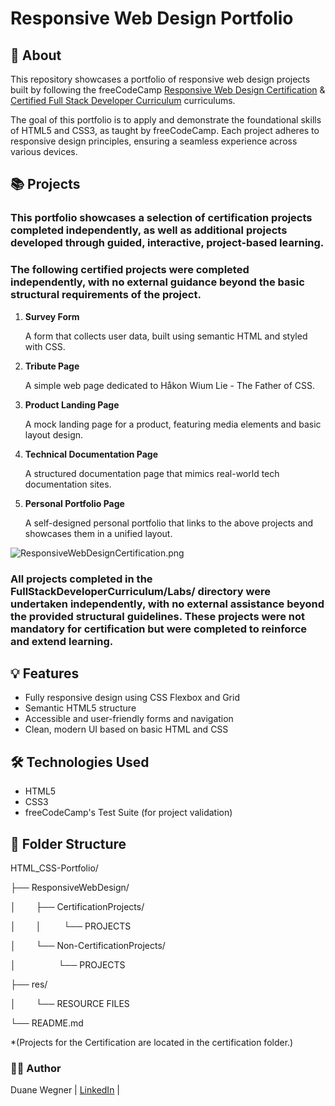 # Responsive Web Design Portfolio

## 🧠 About

This repository showcases a portfolio of responsive web design projects built by following the freeCodeCamp [Responsive Web Design Certification](https://www.freecodecamp.org/learn/2022/responsive-web-design/) & [Certified Full Stack Developer Curriculum](https://www.freecodecamp.org/learn/full-stack-developer/) curriculums.

The goal of this portfolio is to apply and demonstrate the foundational skills of HTML5 and CSS3, as taught by freeCodeCamp. Each project adheres to responsive design principles, ensuring a seamless experience across various devices.

## 📚 Projects

### This portfolio showcases a selection of certification projects completed independently, as well as additional projects developed through guided, interactive, project-based learning.

### The following certified projects were completed independently, with no external guidance beyond the basic structural requirements of the project.

1. **Survey Form**

   A form that collects user data, built using semantic HTML and styled with CSS.

2. **Tribute Page**

   A simple web page dedicated to Håkon Wium Lie - The Father of CSS.

3. **Product Landing Page**

   A mock landing page for a product, featuring media elements and basic layout design.

4. **Technical Documentation Page**

   A structured documentation page that mimics real-world tech documentation sites.

5. **Personal Portfolio Page**

   A self-designed personal portfolio that links to the above projects and showcases them in a unified layout.

![ResponsiveWebDesignCertification.png](../res/Certifications/ResponsiveWebDesignCertification.png)
### **All projects completed in the FullStackDeveloperCurriculum/Labs/ directory were undertaken independently, with no external assistance beyond the provided structural guidelines. These projects were not mandatory for certification but were completed to reinforce and extend learning.**

## 💡 Features

- Fully responsive design using CSS Flexbox and Grid
- Semantic HTML5 structure
- Accessible and user-friendly forms and navigation
- Clean, modern UI based on basic HTML and CSS

## 🛠 Technologies Used

- HTML5
- CSS3
- freeCodeCamp's Test Suite (for project validation)

## 📁 Folder Structure

HTML_CSS-Portfolio/

├── ResponsiveWebDesign/

│&emsp; &emsp;├── CertificationProjects/

│&emsp; &emsp;│ &emsp; &emsp;└── PROJECTS

│&emsp; &emsp;└── Non-CertificationProjects/

│&emsp; &emsp; &emsp; &emsp;└── PROJECTS

 ├── res/
 
│&emsp; &emsp;└── RESOURCE FILES

└── README.md

*(Projects for the Certification are located in the certification folder.)

### 👨‍💻 Author

Duane Wegner | [LinkedIn](https://www.linkedin.com/in/duane-wegner-985484295/) |

